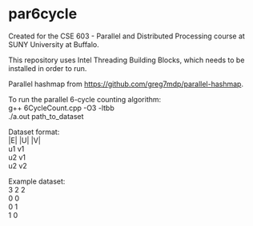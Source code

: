 # par6cycle

Created for the CSE 603 - Parallel and Distributed Processing course at SUNY University at Buffalo.

This repository uses Intel Threading Building Blocks, which needs to be installed in order to run.

Parallel hashmap from https://github.com/greg7mdp/parallel-hashmap.

To run the parallel 6-cycle counting algorithm:
<br />
g++ 6CycleCount.cpp -O3 -ltbb
<br />
./a.out path_to_dataset
    
Dataset format:
<br />
|E| |U| |V|
<br />
u1 v1
<br />
u2 v1
<br />
u2 v2

Example dataset:
<br />
3 2 2
<br />
0 0
<br />
0 1
<br />
1 0
